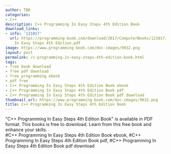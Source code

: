 ```yaml
---
author: TBD
categories:
- C++
description: C++ Programming In Easy Steps 4th Edition Book
download_links:
- info: '121017'
  url: https://programming-book.com/download/2017/ComputerBooks/121017/Cpp Programming
    In Easy Steps 4th Edition.pdf
image: https://www.programming-book.com/doc-images/9032.png
layout: post
permalink: /c-programming-in-easy-steps-4th-edition-book.html
tags:
- free book download
- free pdf download
- free programming ebook
- pdf free
- C++ Programming In Easy Steps 4th Edition Book ebook
- C++ Programming In Easy Steps 4th Edition Book pdf
- C++ Programming In Easy Steps 4th Edition Book pdf download
thumbnail_url: https://www.programming-book.com/doc-images/9032.png
title: C++ Programming In Easy Steps 4th Edition Book
---
```


 
<div class="item-desc text-justify">
  "C++ Programming In Easy Steps 4th Edition Book" is available in PDF format. This books is free to download. Learn from this free book and enhance your skills.
  <br>
  #C++ Programming In Easy Steps 4th Edition Book ebook, #C++ Programming In Easy Steps 4th Edition Book pdf, #C++ Programming In Easy Steps 4th Edition Book pdf download
</div>